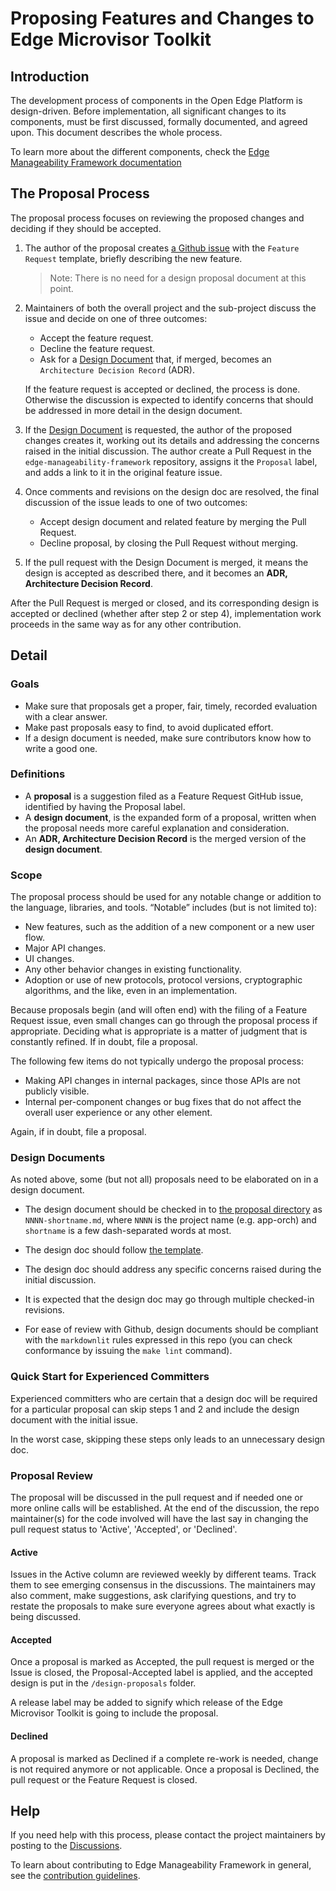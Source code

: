 # Proposing Features and Changes to Edge Microvisor Toolkit

## Introduction

The development process of components in the Open Edge Platform is design-driven.
Before implementation, all significant changes to its components, must be first
discussed, formally documented, and agreed upon.
This document describes the whole process.

To learn more about the different components, check the
[Edge Manageability Framework documentation](https://docs.openedgeplatform.intel.com/edge-manage-docs/main/index.html)

## The Proposal Process

The proposal process focuses on reviewing the proposed changes and deciding
if they should be accepted.


1. The author of the proposal creates
   [a Github issue](https://github.com/open-edge-platform/edge-manageability-framework/issues)
   with the `Feature Request` template, briefly describing the new feature.
   
   >Note: There is no need for a design proposal document at this point.

2. Maintainers of both the overall project and the sub-project discuss the
   issue and decide on one of three outcomes:
    - Accept the feature request.
    - Decline the feature request.
    - Ask for a [Design Document](#design-documents) that, if merged, becomes
      an `Architecture Decision Record` (ADR).

   If the feature request is accepted or declined, the process is done.
   Otherwise the discussion is expected to identify concerns that
   should be addressed in more detail in the design document.

3. If the [Design Document](#design-documents) is requested, the author of the proposed
   changes creates it, working out its details and addressing the concerns raised in
   the initial discussion. The author create a Pull Request in the `edge-manageability-framework`
   repository, assigns it the `Proposal` label, and adds a link to it in the original
   feature issue.

4. Once comments and revisions on the design doc are resolved, the final discussion of the
   issue leads to one of two outcomes:
    - Accept design document and related feature by merging the Pull Request.
    - Decline proposal, by closing the Pull Request without merging.

5. If the pull request with the Design Document is merged, it means the design is accepted
   as described there, and it becomes an **ADR, Architecture Decision Record**.

After the Pull Request is merged or closed, and its corresponding design is
accepted or declined (whether after step 2 or step 4), implementation work
proceeds in the same way as for any other contribution.


## Detail

### Goals

- Make sure that proposals get a proper, fair, timely, recorded evaluation with
  a clear answer.
- Make past proposals easy to find, to avoid duplicated effort.
- If a design document is needed, make sure contributors know how to write a
  good one.

### Definitions

- A **proposal** is a suggestion filed as a Feature Request GitHub issue,
  identified by having the Proposal label.
- A **design document**, is the expanded form of a proposal, written when the
proposal needs more careful explanation and consideration.
- An **ADR, Architecture Decision Record** is the merged version of the
**design document**.

### Scope

The proposal process should be used for any notable change or addition to the
language, libraries, and tools. “Notable” includes (but is not limited to):

- New features, such as the addition of a new component or a new user flow.
- Major API changes.
- UI changes.
- Any other behavior changes in existing functionality.
- Adoption or use of new protocols, protocol versions, cryptographic algorithms,
  and the like, even in an implementation.
  
Because proposals begin (and will often end) with the filing of a Feature Request
issue, even small changes can go through the proposal process if appropriate.
Deciding what is appropriate is a matter of judgment that is constantly refined.
If in doubt, file a proposal.

The following few items do not typically undergo the proposal process:

- Making API changes in internal packages, since those APIs are not publicly visible.
- Internal per-component changes or bug fixes that do not affect the overall
  user experience or any other element.

Again, if in doubt, file a proposal.

### Design Documents

As noted above, some (but not all) proposals need to be elaborated on in a design
document.

- The design document should be checked in to
  [the proposal directory](https://github.com/open-edge-platform/edge-manageability-framework/design-proposals/)
  as `NNNN-shortname.md`, where `NNNN` is the project name (e.g. app-orch) and
  `shortname` is a few dash-separated words at most.

- The design doc should follow [the template](./design-proposal-template.md).

- The design doc should address any specific concerns raised during the initial
  discussion.

- It is expected that the design doc may go through multiple checked-in
  revisions.

- For ease of review with Github, design documents should be compliant with
  the `markdownlit` rules expressed in this repo (you can check conformance
  by issuing the `make lint` command).

### Quick Start for Experienced Committers

Experienced committers who are certain that a design doc will be required for a
particular proposal can skip steps 1 and 2 and include the design document with
the initial issue.

In the worst case, skipping these steps only leads to an unnecessary design doc.

### Proposal Review

The proposal will be discussed in the pull request and if needed one or more
online calls will be established. At the end of the discussion, the repo
maintainer(s) for the code involved will have the last say in changing the
pull request status to 'Active', 'Accepted', or 'Declined'.

#### Active

Issues in the Active column are reviewed weekly by different teams. Track them
to see emerging consensus in the discussions. The maintainers may also comment, make
suggestions, ask clarifying questions, and try to restate the proposals to make
sure everyone agrees about what exactly is being discussed. 

#### Accepted

Once a proposal is marked as Accepted, the pull request is merged or the Issue
is closed, the Proposal-Accepted label is applied, and the accepted design is put
in the `/design-proposals` folder.

A release label may be added to signify which release of the Edge Microvisor
Toolkit is going to include the proposal.

#### Declined

A proposal is marked as Declined if a complete re-work is needed, change is not
required anymore or not applicable. Once a proposal is Declined, the pull
request or the Feature Request is closed.

## Help

If you need help with this process, please contact the project maintainers
by posting to the [Discussions](https://github.com/open-edge-platform/edge-manageability-framework/discussions).

To learn about contributing to Edge Manageability Framework in general, see the
[contribution guidelines](https://docs.openedgeplatform.intel.com/edge-manage-docs/main/developer_guide/contributor_guide/index.html).
